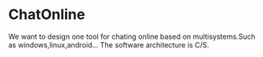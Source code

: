 ChatOnline
==========

We want to design one tool for chating online based on multisystems.Such as windows,linux,android...
The software architecture is C/S.
